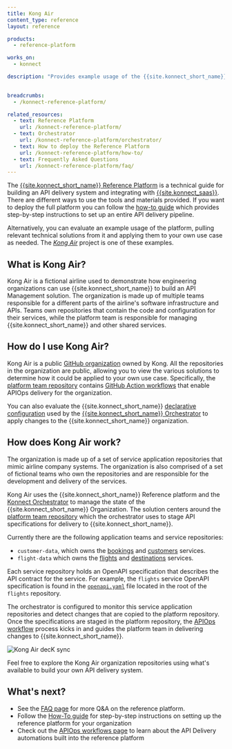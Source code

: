 ```yaml
---
title: Kong Air
content_type: reference
layout: reference

products:
  - reference-platform

works_on:
  - konnect

description: "Provides example usage of the {{site.konnect_short_name}} Reference Platform"
  

breadcrumbs:
  - /konnect-reference-platform/

related_resources:
  - text: Reference Platform
    url: /konnect-reference-platform/
  - text: Orchestrator
    url: /konnect-reference-platform/orchestrator/
  - text: How to deploy the Reference Platform
    url: /konnect-reference-platform/how-to/
  - text: Frequently Asked Questions
    url: /konnect-reference-platform/faq/
---
```


The [{{site.konnect_short_name}} Reference Platform](/konnect-reference-platform/) is a technical
guide for building an API delivery system and integrating with 
[{{site.konnect_saas}}](https://konghq.com/products/kong-konnect/). There are
different ways to use the tools and materials provided. If you want to deploy the full 
platform you can follow the [how-to guide](/konnect-reference-platform/how-to/) 
which provides step-by-step instructions to set up an entire API delivery pipeline. 

Alternatively, you can evaluate an example usage of the platform, pulling relevant technical 
solutions from it and applying them to your own use case as needed. 
The [_Kong Air_](https://github.com/KongAirlines) project is one of these examples.

## What is Kong Air?

Kong Air is a fictional airline used to demonstrate how engineering organizations can use 
{{site.konnect_short_name}} to build an API Management solution. The organization is made up of multiple 
teams responsible for a different parts of the airline's software infrastructure and APIs. 
Teams own repositories that contain the code and configuration for their services, 
while the platform team is responsible for managing {{site.konnect_short_name}} and other shared services.

## How do I use Kong Air?

Kong Air is a public [GitHub organization](https://github.com/KongAirlines) owned by Kong. 
All the repositories in the organization are public, allowing you to view the various solutions to determine 
how it could be applied to your own use case. Specifically, the [platform team repository](https://github.com/KongAirlines/platform)
contains [GitHub Action workflows](https://github.com/KongAirlines/platform/tree/main/.github/workflows) that 
enable APIOps delivery for the organization.

You can also evaluate the {{site.konnect_short_name}} [declarative configuration](https://github.com/KongAirlines/platform/tree/main/konnect) 
used by the [{{site.konnect_short_name}} Orchestrator](/konnect-reference-platform/orchestrator/) to 
apply changes to the {{site.konnect_short_name}} organization.

## How does Kong Air work?

The organization is made up of a set of service application repositories that mimic airline company systems. The organization
is also comprised of a set of fictional teams who own the repositories and are responsible for the development and 
delivery of the services.

Kong Air uses the {{site.konnect_short_name}} Reference platform and the 
[Konnect Orchestrator](/konnect-reference-platform/orchestrator/) to manage the state of the 
{{site.konnect_short_name}} Organization. The solution centers around the 
[platform team repository](https://github.com/KongAirlines/platform) 
which the orchestrator uses to stage API specifications for delivery to {{site.konnect_short_name}}.

Currently there are the following application teams and service repositories:

* `customer-data`, which owns the [bookings](https://github.com/KongAirlines/bookings) and 
  [customers](https://github.com/KongAirlines/customer) services.
* `flight-data` which owns the [flights](https://github.com/KongAirlines/flights) and
  [destinations](https://github.com/KongAirlines/destinations) services.

Each service repository holds an OpenAPI specification that describes the API contract for the service. For example, 
the `flights` service OpenAPI specification is found in the 
[`openapi.yaml`](https://github.com/KongAirlines/flights/blob/main/openapi.yaml) file located in the root of the `flights` repository. 

The orchestrator is configured to monitor this service application repositories and detect changes 
that are copied to the platform repository. Once the specifications are staged in the platform repository, 
the [APIOps workflow](/konnect-reference-platform/api-ops) process kicks in and guides the platform team in 
delivering changes to {{site.konnect_short_name}}. 

![Kong Air decK sync](/assets/images/reference-platform/kong-air-sync.png)

Feel free to explore the Kong Air organization repositories using what's available to build
your own API delivery system. 

## What's next?

* See the [FAQ page](/konnect-reference-platform/faq) for more Q&A on the reference platform.
* Follow the [How-To guide](/konnect-reference-platform/how-to) for step-by-step instructions on setting up the reference platform for your organization
* Check out the [APIOps workflows page](/konnect-reference-platform/apiops/) to learn about the API Delivery automations built into the reference platform
